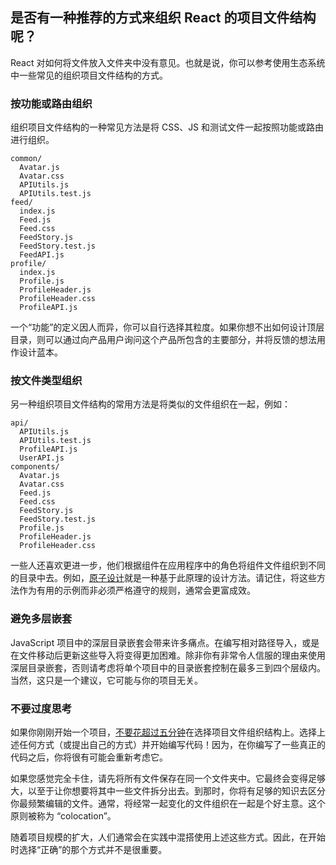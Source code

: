 ## 是否有一种推荐的方式来组织 React 的项目文件结构呢？

React 对如何将文件放入文件夹中没有意见。也就是说，你可以参考使用生态系统中一些常见的组织项目文件结构的方式。

### 按功能或路由组织

组织项目文件结构的一种常见方法是将 CSS、JS 和测试文件一起按照功能或路由进行组织。

```text
common/
  Avatar.js
  Avatar.css
  APIUtils.js
  APIUtils.test.js
feed/
  index.js
  Feed.js
  Feed.css
  FeedStory.js
  FeedStory.test.js
  FeedAPI.js
profile/
  index.js
  Profile.js
  ProfileHeader.js
  ProfileHeader.css
  ProfileAPI.js
```

一个“功能”的定义因人而异，你可以自行选择其粒度。如果你想不出如何设计顶层目录，则可以通过向产品用户询问这个产品所包含的主要部分，并将反馈的想法用作设计蓝本。

### 按文件类型组织

另一种组织项目文件结构的常用方法是将类似的文件组织在一起，例如：

```text
api/
  APIUtils.js
  APIUtils.test.js
  ProfileAPI.js
  UserAPI.js
components/
  Avatar.js
  Avatar.css
  Feed.js
  Feed.css
  FeedStory.js
  FeedStory.test.js
  Profile.js
  ProfileHeader.js
  ProfileHeader.css
```

一些人还喜欢更进一步，他们根据组件在应用程序中的角色将组件文件组织到不同的目录中去。例如，[原子设计](http://bradfrost.com/blog/post/atomic-web-design/)就是一种基于此原理的设计方法。请记住，将这些方法作为有用的示例而非必须严格遵守的规则，通常会更富成效。

### 避免多层嵌套

JavaScript 项目中的深层目录嵌套会带来许多痛点。在编写相对路径导入，或是在文件移动后更新这些导入将变得更加困难。除非你有非常令人信服的理由来使用深层目录嵌套，否则请考虑将单个项目中的目录嵌套控制在最多三到四个层级内。当然，这只是一个建议，它可能与你的项目无关。

### 不要过度思考

如果你刚刚开始一个项目，[不要花超过五分钟](https://en.wikipedia.org/wiki/Analysis_paralysis)在选择项目文件组织结构上。选择上述任何方式（或提出自己的方式）并开始编写代码！因为，在你编写了一些真正的代码之后，你将很有可能会重新考虑它。

如果您感觉完全卡住，请先将所有文件保存在同一个文件夹中。它最终会变得足够大，以至于让你想要将其中一些文件拆分出去。到那时，你将有足够的知识去区分你最频繁编辑的文件。通常，将经常一起变化的文件组织在一起是个好主意。这个原则被称为 “colocation”。

随着项目规模的扩大，人们通常会在实践中混搭使用上述这些方式。因此，在开始时选择“正确”的那个方式并不是很重要。